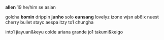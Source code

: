 **allen** 19 he/him se asian

golcha **bomin** drippin **junho** solo **eunsang**
lovelyz izone wjsn ab6ix nuest cherry bullet stayc aespa itzy to1 chungha

into1 jiayuan&keyu colde ariana grande jo1 takumi&keigo
